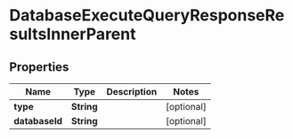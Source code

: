 

# DatabaseExecuteQueryResponseResultsInnerParent


## Properties

| Name | Type | Description | Notes |
|------------ | ------------- | ------------- | -------------|
|**type** | **String** |  |  [optional] |
|**databaseId** | **String** |  |  [optional] |



